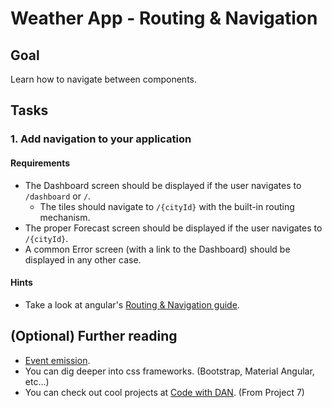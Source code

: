 # Weather App - Routing & Navigation

## Goal

Learn how to navigate between components.

## Tasks

### 1. Add navigation to your application

#### Requirements

- The Dashboard screen should be displayed if the user navigates to `/dashboard`
  or `/`.
  - The tiles should navigate to `/{cityId}` with the built-in routing
    mechanism.
- The proper Forecast screen should be displayed if the user navigates to
  `/{cityId}`.
- A common Error screen (with a link to the Dashboard) should be displayed in
  any other case.

#### Hints

- Take a look at angular's
  [Routing & Navigation guide](https://angular.io/guide/router).

## (Optional) Further reading

- [Event emission](https://angular.io/guide/component-interaction#parent-listens-for-child-event).
- You can dig deeper into css frameworks. (Bootstrap, Material Angular, etc...)
- You can check out cool projects at
  [Code with DAN](https://blog.codewithdan.com/2017/02/08/10-angular-and-typescript-projects-to-take-you-from-zero-to-hero/).
  (From Project 7)
